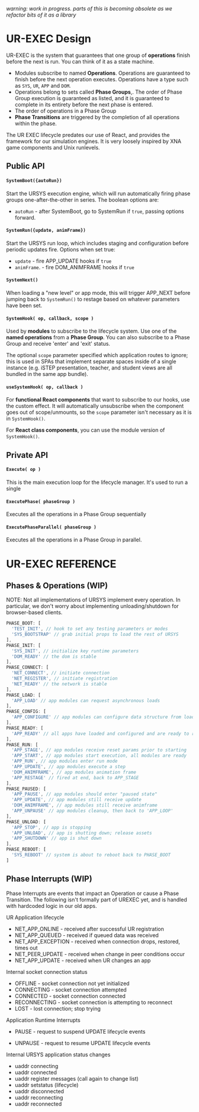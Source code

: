 *warning: work in progress. parts of this is becoming obsolete as we refactor bits of it as a library*

# UR-EXEC Design

UR-EXEC is the system that guarantees that one group of **operations** finish before the next is run. You can think of it as a state machine.

* Modules subscribe to named **Operations**.  Operations are guaranteed to finish before the next operation executes. Operations have a type such as `SYS`, `UR`, `APP` and `DOM`. 
* Operations belong to sets called **Phase Groups**,. The order of Phase Group execution is guaranteed as listed, and it is guaranteed to complete in its entirety before the next phase is entered. 
* The order of operations in a Phase Group
* **Phase Transitions** are triggered by the completion of all operations within the phase. 

The UR EXEC lifecycle predates our use of React, and provides the framework for our simulation engines. It is very loosely inspired by XNA game components and Unix runlevels.



## Public API

#### `SystemBoot({autoRun})`

Start the URSYS execution engine, which will run automatically firing phase groups one-after-the-other in series. The boolean options are:

* `autoRun` - after SystemBoot, go to SystemRun if `true`, passing options forward.

  

#### `SystemRun({update, animFrame})`

Start the URSYS run loop, which includes staging and configuration before periodic updates fire.  Options when set true:

*  `update` - fire APP_UPDATE hooks if `true`
*  `animFrame`. - fire DOM_ANIMFRAME hooks if `true`



####  `SystemNext()`

When loading a "new level" or app mode, this will trigger APP_NEXT before jumping back to `SystemRun()` to restage based on whatever parameters have been set.



#### `SystemHook( op, callback, scope )`

Used by **modules** to subscribe to the lifecycle system. Use one of the **named operations** from a **Phase Group**. You can also subscribe to a Phase Group and receive 'enter' and 'exit' status.

The optional `scope` parameter specified which application routes to ignore; this is used in SPAs that implement separate spaces inside of a single instance (e.g. iSTEP presentation, teacher, and student views are all bundled in the same app bundle). 



#### `useSystemHook( op, callback )`

For **functional React components** that want to subscribe to our hooks, use the custom effect. It will automatically unsubscribe when the component goes out of scope/unmounts, so the `scope` parameter isn't necessary as it is in `SystemHook()`. 

For **React class components**, you can use the module version of  `SystemHook()`. 



## Private API

#### `Execute( op )`

This is the main execution loop for the lifecycle manager. It's used to run a single 

#### `ExecutePhase( phaseGroup )`

Executes all the operations in a Phase Group sequentially

#### `ExecutePhaseParallel( phaseGroup )`

Executes all the operations in a Phase Group in parallel.





# UR-EXEC REFERENCE

## Phases & Operations (WIP)

NOTE: Not all implementations of URSYS implement every operation. In particular, we don't worry about implementing unloading/shutdown for browser-based clients.

```js
PHASE_BOOT: [
  'TEST_INIT', // hook to set any testing parameters or modes
  'SYS_BOOTSTRAP' // grab initial props to load the rest of URSYS
],
PHASE_INIT: [
  'SYS_INIT', // initialize key runtime parameters
  'DOM_READY' // the dom is stable
],
PHASE_CONNECT: [
  'NET_CONNECT', // initiate connection
  'NET_REGISTER', // initiate registration
  'NET_READY' // the network is stable
],
PHASE_LOAD: [
  'APP_LOAD' // app modules can request asynchronous loads
],
PHASE_CONFIG: [
  'APP_CONFIGURE' // app modules can configure data structure from loaded data
],
PHASE_READY: [
  'APP_READY' // all apps have loaded and configured and are ready to run
],
PHASE_RUN: [
  'APP_STAGE', // app modules receive reset params prior to starting
  'APP_START', // app modules start execution, all modules are ready
  'APP_RUN', // app modules enter run mode
  'APP_UPDATE', // app modules execute a step
  'DOM_ANIMFRAME', // app modules animation frame
  'APP_RESTAGE' // fired at end, back to APP_STAGE
],
PHASE_PAUSED: [
  'APP_PAUSE', // app modules should enter "paused state"
  'APP_UPDATE', // app modules still receive update
  'DOM_ANIMFRAME', // app modules still receive animframe
  'APP_UNPAUSE' // app modules cleanup, then back to 'APP_LOOP'
],
PHASE_UNLOAD: [
  'APP_STOP', // app is stopping
  'APP_UNLOAD', // app is shutting down; release assets
  'APP_SHUTDOWN' // app is shut down
],
PHASE_REBOOT: [
  'SYS_REBOOT' // system is about to reboot back to PHASE_BOOT
]
```



## Phase Interrupts (WIP)

Phase Interrupts are events that impact an Operation or cause a Phase Transition. The following isn't formally part of UREXEC yet, and is handled with hardcoded logic in our old apps.

UR Application lifecycle

* NET_APP_ONLINE - received after successful UR registration
* NET_APP_QUEUED - received if queued data was received
* NET_APP_EXCEPTION - received when connection drops, restored, times out
* NET_PEER_UPDATE - received when change in peer conditions occur
* NET_APP_UPDATE - received when UR changes an app 

Internal socket connection status

* OFFLINE - socket connection not yet initialized
* CONNECTING - socket connection attempted
* CONNECTED - socket connection connected
* RECONNECTING - socket connection is attempting to reconnect
* LOST - lost connection; stop trying

Application Runtime Interrupts

* PAUSE - request to suspend UPDATE lifecycle events

* UNPAUSE - request to resume UPDATE lifecycle events


Internal URSYS application status changes

* uaddr connecting
* uaddr connected
* uaddr register messages (call again to change list)
* uaddr setstatus (lifecycle)
* uaddr disconnected
* uaddr reconnecting
* uaddr reconnected

